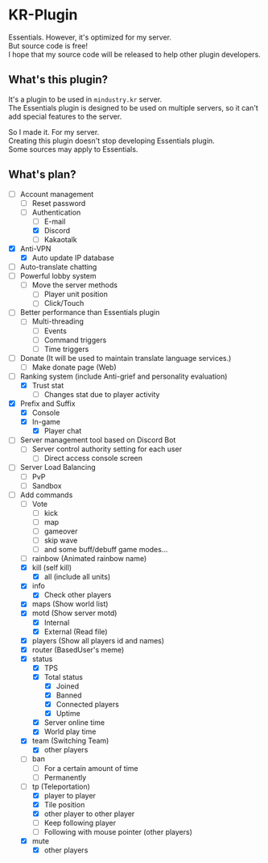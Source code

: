 # KR-Plugin
Essentials. However, it's optimized for my server.<br>
But source code is free!<br>
I hope that my source code will be released to help other plugin developers.

## What's this plugin?
It's a plugin to be used in ``mindustry.kr`` server.<br>
The Essentials plugin is designed to be used on multiple servers, so it can't add special features to the server.

So I made it. For my server.<br>
Creating this plugin doesn't stop developing Essentials plugin.<br>
Some sources may apply to Essentials.

## What's plan?
- [ ] Account management
  - [ ] Reset password
  - [ ] Authentication
    - [ ] E-mail
    - [x] Discord
    - [ ] Kakaotalk
- [x] Anti-VPN
  - [x] Auto update IP database
- [ ] Auto-translate chatting
- [ ] Powerful lobby system
  - [ ] Move the server methods
    - [ ] Player unit position
    - [ ] Click/Touch
- [ ] Better performance than Essentials plugin
  - [ ] Multi-threading
    - [ ] Events
    - [ ] Command triggers
    - [ ] Time triggers
- [ ] Donate (It will be used to maintain translate language services.)
  - [ ] Make donate page (Web)
- [ ] Ranking system (include Anti-grief and personality evaluation)
  - [x] Trust stat
    - [ ] Changes stat due to player activity
- [x] Prefix and Suffix
  - [x] Console
  - [x] In-game
    - [x] Player chat
- [ ] Server management tool based on Discord Bot
  - [ ] Server control authority setting for each user
    - [ ] Direct access console screen
- [ ] Server Load Balancing
  - [ ] PvP
  - [ ] Sandbox
- [ ] Add commands
  - [ ] Vote
    - [ ] kick
    - [ ] map
    - [ ] gameover
    - [ ] skip wave
    - [ ] and some buff/debuff game modes...
  - [ ] rainbow (Animated rainbow name)
  - [x] kill (self kill)
    - [x] all (include all units)
  - [x] info
    - [x] Check other players
  - [x] maps (Show world list)
  - [x] motd (Show server motd)
    - [x] Internal
    - [x] External (Read file)
  - [x] players (Show all players id and names)
  - [x] router (BasedUser's meme)
  - [x] status
    - [x] TPS
    - [x] Total status
      - [x] Joined
      - [x] Banned
      - [x] Connected players
      - [x] Uptime
    - [x] Server online time
    - [x] World play time
  - [x] team (Switching Team)
    - [x] other players
  - [ ] ban
    - [ ] For a certain amount of time
    - [ ] Permanently
  - [ ] tp (Teleportation)
    - [x] player to player
    - [x] Tile position
    - [x] other player to other player
    - [ ] Keep following player
    - [ ] Following with mouse pointer (other players)
  - [x] mute
    - [x] other players